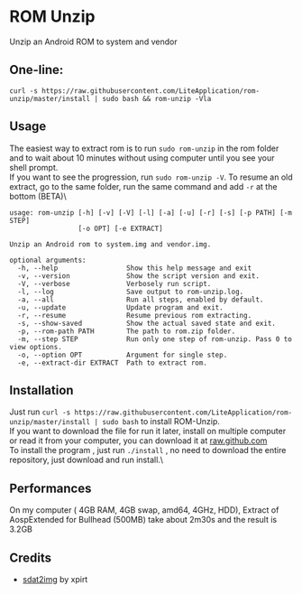 # ROM Unzip
Unzip an Android ROM to system and vendor
## One-line: 
`curl -s https://raw.githubusercontent.com/LiteApplication/rom-unzip/master/install | sudo bash && rom-unzip -Vla`
## Usage
The easiest way to extract rom is to run `sudo rom-unzip` in the rom folder and to wait about 10 minutes without using computer until you see your shell prompt.\
If you want to see the progression, run `sudo rom-unzip -V`. To resume an old extract, go to the same folder, run the same command and add `-r` at the bottom (BETA)\
```
usage: rom-unzip [-h] [-v] [-V] [-l] [-a] [-u] [-r] [-s] [-p PATH] [-m STEP]
                 [-o OPT] [-e EXTRACT]

Unzip an Android rom to system.img and vendor.img.

optional arguments:
  -h, --help                 Show this help message and exit
  -v, --version              Show the script version and exit.
  -V, --verbose              Verbosely run script.
  -l, --log                  Save output to rom-unzip.log.
  -a, --all                  Run all steps, enabled by default.
  -u, --update               Update program and exit.
  -r, --resume               Resume previous rom extracting.
  -s, --show-saved           Show the actual saved state and exit.
  -p, --rom-path PATH        The path to rom.zip folder.
  -m, --step STEP            Run only one step of rom-unzip. Pass 0 to view options.
  -o, --option OPT           Argument for single step.
  -e, --extract-dir EXTRACT  Path to extract rom.
```
## Installation
Just run `curl -s https://raw.githubusercontent.com/LiteApplication/rom-unzip/master/install | sudo bash` to install ROM-Unzip.\
If you want to download the file for run it later, install on multiple computer or read it from your computer, you can download it at [raw.github.com](https://raw.githubusercontent.com/LiteApplication/rom-unzip/master/install)\
To install the program , just run `./install` , no need to download the entire repository, just download and run install.\
## Performances
On my computer ( 4GB RAM, 4GB swap, amd64, 4GHz, HDD), Extract of AospExtended for Bullhead (500MB) take about 2m30s and the result is 3.2GB
## Credits
- [sdat2img](https://github.com/xpirt/sdat2img) by xpirt
